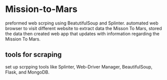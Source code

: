 # Mission-to-Mars
preformed web scrping using BeatutifulSoup and Splinter. automated web browser to visit different website to extract data the Misson To Mars, stored the data then created web app that updates with information regarding the Mission To Mars.
## tools for scraping  
set up scrpping tools like Splinter, Web-Driver Manager, BeautifulSoup, Flask, and MongoDB.
